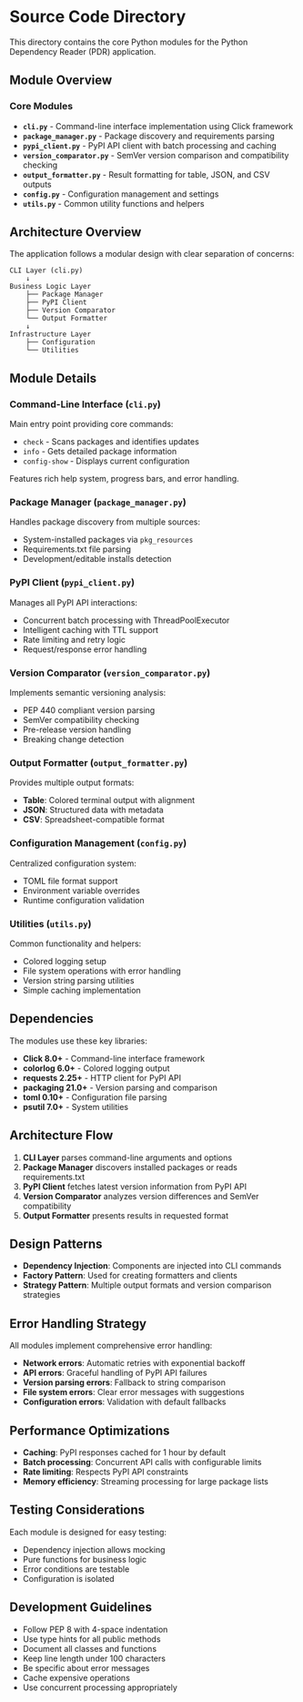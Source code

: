 # Source Code Directory

This directory contains the core Python modules for the Python Dependency Reader (PDR) application.

## Module Overview

### Core Modules

- **`cli.py`** - Command-line interface implementation using Click framework
- **`package_manager.py`** - Package discovery and requirements parsing
- **`pypi_client.py`** - PyPI API client with batch processing and caching
- **`version_comparator.py`** - SemVer version comparison and compatibility checking
- **`output_formatter.py`** - Result formatting for table, JSON, and CSV outputs
- **`config.py`** - Configuration management and settings
- **`utils.py`** - Common utility functions and helpers

## Architecture Overview

The application follows a modular design with clear separation of concerns:

```
CLI Layer (cli.py)
    ↓
Business Logic Layer
    ├── Package Manager
    ├── PyPI Client  
    ├── Version Comparator
    └── Output Formatter
    ↓
Infrastructure Layer
    ├── Configuration
    └── Utilities
```

## Module Details

### Command-Line Interface (`cli.py`)
Main entry point providing core commands:
- `check` - Scans packages and identifies updates
- `info` - Gets detailed package information  
- `config-show` - Displays current configuration

Features rich help system, progress bars, and error handling.

### Package Manager (`package_manager.py`)
Handles package discovery from multiple sources:
- System-installed packages via `pkg_resources`
- Requirements.txt file parsing
- Development/editable installs detection

### PyPI Client (`pypi_client.py`)
Manages all PyPI API interactions:
- Concurrent batch processing with ThreadPoolExecutor
- Intelligent caching with TTL support
- Rate limiting and retry logic
- Request/response error handling

### Version Comparator (`version_comparator.py`)
Implements semantic versioning analysis:
- PEP 440 compliant version parsing
- SemVer compatibility checking
- Pre-release version handling
- Breaking change detection

### Output Formatter (`output_formatter.py`)
Provides multiple output formats:
- **Table**: Colored terminal output with alignment
- **JSON**: Structured data with metadata
- **CSV**: Spreadsheet-compatible format

### Configuration Management (`config.py`)
Centralized configuration system:
- TOML file format support
- Environment variable overrides
- Runtime configuration validation

### Utilities (`utils.py`)
Common functionality and helpers:
- Colored logging setup
- File system operations with error handling
- Version string parsing utilities
- Simple caching implementation

## Dependencies

The modules use these key libraries:

- **Click 8.0+** - Command-line interface framework
- **colorlog 6.0+** - Colored logging output
- **requests 2.25+** - HTTP client for PyPI API
- **packaging 21.0+** - Version parsing and comparison
- **toml 0.10+** - Configuration file parsing
- **psutil 7.0+** - System utilities

## Architecture Flow

1. **CLI Layer** parses command-line arguments and options
2. **Package Manager** discovers installed packages or reads requirements.txt
3. **PyPI Client** fetches latest version information from PyPI API
4. **Version Comparator** analyzes version differences and SemVer compatibility
5. **Output Formatter** presents results in requested format

## Design Patterns

- **Dependency Injection**: Components are injected into CLI commands
- **Factory Pattern**: Used for creating formatters and clients
- **Strategy Pattern**: Multiple output formats and version comparison strategies

## Error Handling Strategy

All modules implement comprehensive error handling:

- **Network errors**: Automatic retries with exponential backoff
- **API errors**: Graceful handling of PyPI API failures  
- **Version parsing errors**: Fallback to string comparison
- **File system errors**: Clear error messages with suggestions
- **Configuration errors**: Validation with default fallbacks

## Performance Optimizations

- **Caching**: PyPI responses cached for 1 hour by default
- **Batch processing**: Concurrent API calls with configurable limits
- **Rate limiting**: Respects PyPI API constraints
- **Memory efficiency**: Streaming processing for large package lists

## Testing Considerations

Each module is designed for easy testing:
- Dependency injection allows mocking
- Pure functions for business logic
- Error conditions are testable
- Configuration is isolated

## Development Guidelines

- Follow PEP 8 with 4-space indentation
- Use type hints for all public methods
- Document all classes and functions
- Keep line length under 100 characters
- Be specific about error messages
- Cache expensive operations
- Use concurrent processing appropriately
